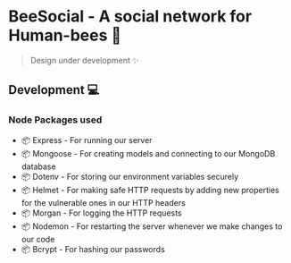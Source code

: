 # BeeSocial - A social network for Human-bees :bee:

> Design under development ✨

## Development :computer:

### Node Packages used

- 📦 Express - For running our server
- 📦 Mongoose - For creating models and connecting to our MongoDB database
- 📦 Dotenv - For storing our environment variables securely
- 📦 Helmet - For making safe HTTP requests by adding new properties for the vulnerable ones in our HTTP headers
- 📦 Morgan - For logging the HTTP requests
- 📦 Nodemon - For restarting the server whenever we make changes to our code
- 📦 Bcrypt - For hashing our passwords
